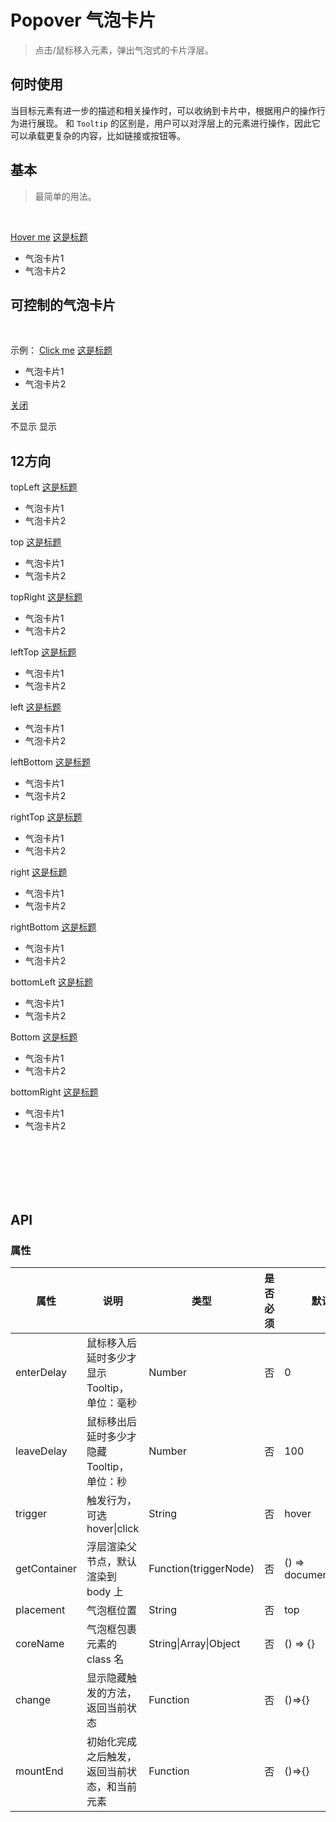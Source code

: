 # Popover 气泡卡片
> 点击/鼠标移入元素，弹出气泡式的卡片浮层。

## 何时使用

当目标元素有进一步的描述和相关操作时，可以收纳到卡片中，根据用户的操作行为进行展现。
和 `Tooltip` 的区别是，用户可以对浮层上的元素进行操作，因此它可以承载更复杂的内容，比如链接或按钮等。

## 基本
>最简单的用法。

<br>
<p>
  <w-popover>
    <a href="javascript:;">Hover me</a>
    <a href="javascript:;" slot="title">这是标题</a>
    <ul slot="content" class="demo-popover-ul">
      <li>气泡卡片1</li>
      <li>气泡卡片2</li>
    </ul>
  </w-popover>
</p>

## 可控制的气泡卡片

<br>
<p>
  示例：
  <w-popover v-model="oneStatus" trigger="click">
    <a href="javascript:;">Click me</a>
    <a href="javascript:;" slot="title">这是标题</a>
    <div slot="content">
      <ul class="demo-popover-ul">
        <li>气泡卡片1</li>
        <li>气泡卡片2</li>
      </ul>
      <a href="javascript:;" @click="oneStatus = false">关闭</a>
    </div>
  </w-popover>
</p>

<p>
  <w-switch v-model="oneStatus" :stop="true">
    <span slot="open">不显示</span>
    <span slot="close">显示</span>
  </w-switch>
</p>

## 12方向

<div class="demo">
  <div class="demo-popover-top">
    <w-popover coreName="demo-popover-core" placement="topLeft">
      <w-button prefix="demo">topLeft</w-button>
      <a href="javascript:;" slot="title">这是标题</a>
      <ul slot="content" class="demo-popover-ul">
        <li>气泡卡片1</li>
        <li>气泡卡片2</li>
      </ul>
    </w-popover>
    <w-popover coreName="demo-popover-core">
      <w-button prefix="demo">top</w-button>
      <a href="javascript:;" slot="title">这是标题</a>
      <ul slot="content" class="demo-popover-ul">
        <li>气泡卡片1</li>
        <li>气泡卡片2</li>
      </ul>
    </w-popover>
    <w-popover coreName="demo-popover-core" placement="topRight">
      <w-button prefix="demo">topRight</w-button>
      <a href="javascript:;" slot="title">这是标题</a>
      <ul slot="content" class="demo-popover-ul">
        <li>气泡卡片1</li>
        <li>气泡卡片2</li>
      </ul>
    </w-popover>
  </div>
  <div class="demo-popover-left">
    <w-popover coreName="demo-popover-core" placement="leftTop">
      <w-button prefix="demo">leftTop</w-button>
      <a href="javascript:;" slot="title">这是标题</a>
      <ul slot="content" class="demo-popover-ul">
        <li>气泡卡片1</li>
        <li>气泡卡片2</li>
      </ul>
    </w-popover>
    <w-popover coreName="demo-popover-core" placement="left">
      <w-button prefix="demo">left</w-button>
      <a href="javascript:;" slot="title">这是标题</a>
      <ul slot="content" class="demo-popover-ul">
        <li>气泡卡片1</li>
        <li>气泡卡片2</li>
      </ul>
    </w-popover>
    <w-popover coreName="demo-popover-core" placement="leftBottom">
      <w-button prefix="demo">leftBottom</w-button>
      <a href="javascript:;" slot="title">这是标题</a>
      <ul slot="content" class="demo-popover-ul">
        <li>气泡卡片1</li>
        <li>气泡卡片2</li>
      </ul>
    </w-popover>
  </div>
  <div class="demo-popover-right">
    <w-popover coreName="demo-popover-core" placement="rightTop">
      <w-button prefix="demo">rightTop</w-button>
      <a href="javascript:;" slot="title">这是标题</a>
      <ul slot="content" class="demo-popover-ul">
        <li>气泡卡片1</li>
        <li>气泡卡片2</li>
      </ul>
    </w-popover>
    <w-popover coreName="demo-popover-core" placement="right">
      <w-button prefix="demo">right</w-button>
      <a href="javascript:;" slot="title">这是标题</a>
      <ul slot="content" class="demo-popover-ul">
        <li>气泡卡片1</li>
        <li>气泡卡片2</li>
      </ul>
    </w-popover>
    <w-popover coreName="demo-popover-core" placement="rightBottom">
      <w-button prefix="demo">rightBottom</w-button>
      <a href="javascript:;" slot="title">这是标题</a>
      <ul slot="content" class="demo-popover-ul">
        <li>气泡卡片1</li>
        <li>气泡卡片2</li>
      </ul>
    </w-popover>
  </div>
  <div class="demo-popover-bottom">
    <w-popover coreName="demo-popover-core" placement="bottomLeft">
      <w-button prefix="demo">bottomLeft</w-button>
      <a href="javascript:;" slot="title">这是标题</a>
      <ul slot="content" class="demo-popover-ul">
        <li>气泡卡片1</li>
        <li>气泡卡片2</li>
      </ul>
    </w-popover>
    <w-popover coreName="demo-popover-core" placement="bottom">
      <w-button prefix="demo">Bottom</w-button>
      <a href="javascript:;" slot="title">这是标题</a>
      <ul slot="content" class="demo-popover-ul">
        <li>气泡卡片1</li>
        <li>气泡卡片2</li>
      </ul>
    </w-popover>
    <w-popover coreName="demo-popover-core" placement="bottomRight">
      <w-button prefix="demo">bottomRight</w-button>
      <a href="javascript:;" slot="title">这是标题</a>
      <ul slot="content" class="demo-popover-ul">
        <li>气泡卡片1</li>
        <li>气泡卡片2</li>
      </ul>
    </w-popover>
  </div>
</div>

<br>
<br>
<br>
<br>
<br>

## API

### 属性

|属性|说明|类型|是否必须|默认|
|---|---|----|-------|---|
|enterDelay|鼠标移入后延时多少才显示 Tooltip，单位：毫秒|Number|否|0|
|leaveDelay|鼠标移出后延时多少才隐藏 Tooltip，单位：秒|Number|否|100|
|trigger|触发行为，可选 hover\|click|String|否|hover|
|getContainer|浮层渲染父节点，默认渲染到 body 上|Function(triggerNode)|否|() => document.body|
|placement|气泡框位置|String|否|top|
|coreName|气泡框包裹元素的 class 名|String\|Array\|Object|否|() => {}|
|change|显示隐藏触发的方法，返回当前状态|Function|否|()=>{}|
|mountEnd|初始化完成之后触发，返回当前状态，和当前元素|Function|否|()=>{}|

<script>
import WIcon from '../water/icon/Icon';
import WSwitch from '../water/switch/Switch';
import WButton from '../water/button/Button';
import WPopover from '../water/popover/core';

export default {
  data() {
    return {
      sizeStatus: 0,
      oneStatus: false,
      groupConfig: ['small', '', 'large',],}
    },
  components: {
    WPopover,
    WButton,
    WIcon,
    WSwitch,
  },
  methods: {
    changeOneStatus() {
      this.oneStatus = !this.oneStatus;
    },
  },
};
</script>
<style lang="scss">
$font-path: '../water/font/';
@import '../water/icon/style/icon.scss';
@import '../water/button/style/button.scss';
@import '../water/switch/style/switch.scss';
@import '../water/popover/style/popover.scss';
</style>

